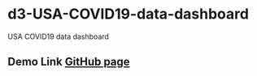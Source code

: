 # d3-USA-COVID19-data-dashboard
USA COVID19 data dashboard

## Demo Link [GitHub page](https://douglas06mp.github.io/d3-USA-COVID19-data-dashboard/)
